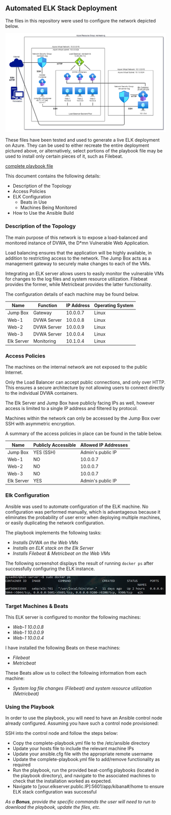 ## Automated ELK Stack Deployment

The files in this repository were used to configure the network depicted below.

![Path of my network diagram](Images/network-diagram.png)

These files have been tested and used to generate a live ELK deployment on Azure. They can be used to either recreate the entire deployment pictured above, or alternatively, select portions of the playbook file may be used to install only certain pieces of it, such as Filebeat.

 [complete playbook file](playbooks/complete-deployment.yml)

This document contains the following details:
- Description of the Topology
- Access Policies
- ELK Configuration
  - Beats in Use
  - Machines Being Monitored
- How to Use the Ansible Build


### Description of the Topology

The main purpose of this network is to expose a load-balanced and monitored instance of DVWA, the D*mn Vulnerable Web Application.

Load balancing ensures that the application will be highly available, in addition to restricting access to the network.
The Jump Box acts as a management gateway to securely make changes to each of the VMs.

Integrating an ELK server allows users to easily monitor the vulnerable VMs for changes to the log files and system resource utilization.  Filebeat provides the former, while Metricbeat provides the latter functionality.

The configuration details of each machine may be found below.

| Name        | Function    | IP Address | Operating System |
|-------------|-------------|------------|------------------|
|  Jump Box   | Gateway     |  10.0.0.7  |      Linux       |
|  Web-1      | DVWA Server |  10.0.0.8  |      Linux       |  
|  Web-2      | DVWA Server |  10.0.0.9  |      Linux       |
|  Web-3      | DVWA Server |  10.0.0.4  |      Linux       |
|  Elk Server | Monitoring  |  10.1.0.4  |      Linux       |
### Access Policies

The machines on the internal network are not exposed to the public Internet.

Only the Load Balancer can accept public connections, and only over HTTP.  This ensures a secure architecture by not allowing users to connect directly to the individual DVWA containers.

The Elk Server and Jump Box have publicly facing IPs as well, however access is limited to a single IP address and filtered by protocol.

Machines within the network can only be accessed by the Jump Box over SSH with asymmetric encryption.

A summary of the access policies in place can be found in the table below.

| Name       | Publicly Accessible | Allowed IP Addresses |
|------------|---------------------|----------------------|
| Jump Box   | YES (SSH)           | Admin's public IP    |
| Web-1      | NO                  | 10.0.0.7             |
| Web-2      | NO                  | 10.0.0.7             |
| Web-3      | NO                  | 10.0.0.7             |
| Elk Server | YES                 | Admin's public IP    |
### Elk Configuration

Ansible was used to automate configuration of the ELK machine. No configuration was performed manually, which is advantageous because it eliminates the probability of user error when deploying multiple machines, or easily duplicating the network configuration.

The playbook implements the following tasks:
- _Installs DVWA on the Web VMs_
- _Installs an ELK stack on the Elk Server_
- _Installs Filebeat & Metricbeat on the Web VMs_

The following screenshot displays the result of running `docker ps` after successfully configuring the ELK instance.

![screenshot of docker ps output](Images/elk-docker-ps.png)

### Target Machines & Beats
This ELK server is configured to monitor the following machines:
- _Web-1 10.0.0.8_
- _Web-1 10.0.0.9_
- _Web-1 10.0.0.4_

I have installed the following Beats on these machines:
- _Filebeat_
- _Metricbeat_

These Beats allow us to collect the following information from each machine:
- _System log file changes (Filebeat) and system resource utilization (Metricbeat)_

### Using the Playbook
In order to use the playbook, you will need to have an Ansible control node already configured. Assuming you have such a control node provisioned:

SSH into the control node and follow the steps below:
- Copy the complete-playbook.yml file to the /etc/ansible directory
- Update your hosts file to include the relevant machine IPs
- Update your ansible.cfg file with the appropriate remote username
- Update the complete-playbook.yml file to add/remove functionality as required
- Run the playbook, run the provided beat-config playbooks (located in the playbook directory), and navigate to the associated machines to check that the installation worked as expected.
- Navigate to [your.elkserver.public.IP]:5601/app/kibana#/home to ensure ELK stack configuration was successful

_As a **Bonus**, provide the specific commands the user will need to run to download the playbook, update the files, etc._